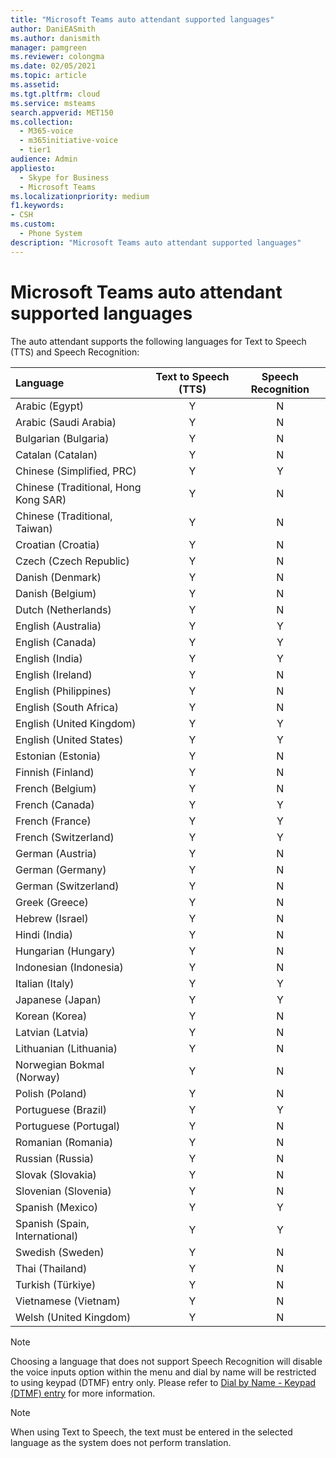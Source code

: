 ```yaml
---
title: "Microsoft Teams auto attendant supported languages"
author: DaniEASmith
ms.author: danismith
manager: pamgreen
ms.reviewer: colongma
ms.date: 02/05/2021
ms.topic: article
ms.assetid: 
ms.tgt.pltfrm: cloud
ms.service: msteams
search.appverid: MET150
ms.collection: 
  - M365-voice
  - m365initiative-voice
  - tier1
audience: Admin
appliesto: 
  - Skype for Business
  - Microsoft Teams
ms.localizationpriority: medium
f1.keywords:
- CSH
ms.custom: 
  - Phone System
description: "Microsoft Teams auto attendant supported languages"
--- 
```

# Microsoft Teams auto attendant supported languages

The auto attendant supports the following languages for Text to Speech (TTS) and Speech Recognition:

|Language                                |Text to Speech (TTS)     |Speech Recognition                     |
|:---------------------------------------|:-----------------------:|:-------------------------------------:|
|Arabic (Egypt)                          |Y                        |N                                      |
|Arabic (Saudi Arabia)                   |Y                        |N                                      |
|Bulgarian (Bulgaria)                    |Y                        |N                                      |
|Catalan (Catalan)                       |Y                        |N                                      |
|Chinese (Simplified, PRC)               |Y                        |Y                                      |
|Chinese (Traditional, Hong Kong SAR)    |Y                        |N                                      |
|Chinese (Traditional, Taiwan)           |Y                        |N                                      |
|Croatian (Croatia)                      |Y                        |N                                      |
|Czech (Czech Republic)                  |Y                        |N                                      |
|Danish (Denmark)                        |Y                        |N                                      |
|Danish (Belgium)                        |Y                        |N                                      |
|Dutch (Netherlands)                     |Y                        |N                                      |
|English (Australia)                     |Y                        |Y                                      |
|English (Canada)                        |Y                        |Y                                      |
|English (India)                         |Y                        |Y                                      |
|English (Ireland)                       |Y                        |N                                      |
|English (Philippines)                    |Y                        |N                                      |
|English (South Africa)                  |Y                        |N                                      |
|English (United Kingdom)                |Y                        |Y                                      |
|English (United States)                 |Y                        |Y                                      |
|Estonian (Estonia)                      |Y                        |N                                      |
|Finnish (Finland)                       |Y                        |N                                      |
|French (Belgium)                        |Y                        |N                                      |
|French (Canada)                         |Y                        |Y                                      |
|French (France)                         |Y                        |Y                                      |
|French (Switzerland)                    |Y                        |Y                                      |
|German (Austria)                        |Y                        |N                                      |
|German (Germany)                        |Y                        |N                                      |
|German (Switzerland)                    |Y                        |N                                      |
|Greek (Greece)                          |Y                        |N                                      |
|Hebrew (Israel)                         |Y                        |N                                      |
|Hindi (India)                           |Y                        |N                                      |
|Hungarian (Hungary)                     |Y                        |N                                      |
|Indonesian (Indonesia)                  |Y                        |N                                      |
|Italian (Italy)                         |Y                        |Y                                      |
|Japanese (Japan)                        |Y                        |Y                                      |
|Korean (Korea)                          |Y                        |N                                      |
|Latvian (Latvia)                        |Y                        |N                                      |
|Lithuanian (Lithuania)                  |Y                        |N                                      |
|Norwegian Bokmal (Norway)               |Y                        |N                                      |
|Polish (Poland)                         |Y                        |N                                      |
|Portuguese (Brazil)                     |Y                        |Y                                      |
|Portuguese (Portugal)                   |Y                        |N                                      |
|Romanian (Romania)                      |Y                        |N                                      |
|Russian (Russia)                        |Y                        |N                                      |
|Slovak (Slovakia)                       |Y                        |N                                      |
|Slovenian (Slovenia)                    |Y                        |N                                      |
|Spanish (Mexico)                        |Y                        |Y                                      |
|Spanish (Spain, International)          |Y                        |Y                                      |
|Swedish (Sweden)                        |Y                        |N                                      |
|Thai (Thailand)                         |Y                        |N                                      |
|Turkish (Türkiye)                       |Y                        |N                                      |
|Vietnamese (Vietnam)                    |Y                        |N                                      |
|Welsh (United Kingdom)                  |Y                        |N                                      |

> [!NOTE]
> Choosing a language that does not support Speech Recognition will disable the voice inputs option within the menu and dial by name will be restricted to using keypad (DTMF) entry only. Please refer to [Dial by Name - Keypad (DTMF) entry](dial-voice-reference.md#dial-by-name---keypad-dtmf-entry) for more information.

> [!NOTE]
> When using Text to Speech, the text must be entered in the selected language as the system does not perform translation.

